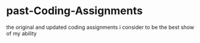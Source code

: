 # past-Coding-Assignments
the original and updated coding assignments i consider to be the best show of my ability
